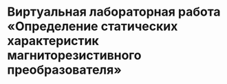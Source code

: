 # Виртуальная лабораторная работа «Определение статических характеристик магниторезистивного преобразователя»
